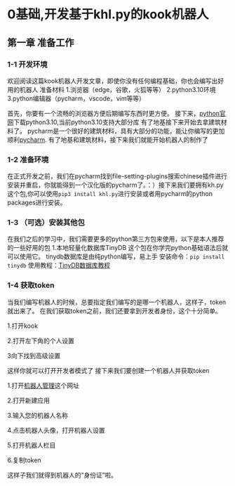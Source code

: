 # 0基础,开发基于khl.py的kook机器人

## 第一章  准备工作

### 1-1  开发环境

  欢迎阅读这篇kook机器人开发文章，即使你没有任何编程基础，你也会编写出好用的机器人
准备材料
1.浏览器（edge，谷歌，火狐等等）
2.python3.10环境
3.python编辑器（pycharm，vscode，vim等等）

首先，你要有一个流畅的浏览器方便后期编写东西时更方便。
接下来，[python官网](https://www.python.org/)下载python3.10,当前python3.10支持大部分库
有了地基接下来开始去拿建筑材料了。
pycharm是一个很好的建筑材料，具有大部分的功能，能让你编写的更加顺利[pycharm](https://www.jetbrains.com/pycharm/).
有了地基和建筑材料，接下来我们就能开始机器人的制作了

### 1-2  准备环境

​    在正式开发之前，我们在pycharm找到file-setting-plugins搜索chinese插件进行安装并重启，你就能得到一个汉化版的pycharm了。：）
​    接下来我们要拥有kh.py这个包,你可以使用`pip3 install khl.py`进行安装或者用pycharm的python packages进行安装。

### 1-3  （可选）安装其他包

在我们之后的学习中，我们需要更多的python第三方包来使用，以下是本人推荐的一些好用的包
1.本地轻量化数据库TinyDB
这个包在你学完python基础语法后就可以使用它。
tinydb数据库是由纯python编写，易上手
安装命令：`pip install tinydb`
使用教程：[TinyDB数据库教程](https://zhuanlan.zhihu.com/p/558487927)

### 1-4  获取token

当我们编写机器人的时候，总要指定我们编写的是哪一个机器人，这样子，token就出来了。
在我们获取token之前，我们还要拿到开发者身份，这个十分简单。

1.打开kook

2.打开左下角的个人设置

3向下找到高级设置

这样你就可以打开开发者模式了
接下来我们要创建一个机器人并获取token

1.打开[机器人管理](https://developer.kookapp.cn/app/index)这个网址

2.打开新建应用

3.输入您的机器人名称

4.点击机器人头像，打开机器人设置

5.打开机器人栏目

6.复制token

这样子我们就得到机器人的“身份证”啦。

